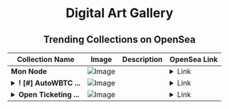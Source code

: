 <div align="center">

# Digital Art Gallery

## Trending Collections on OpenSea

| Collection Name                       | Image                                                                                     | Description                       | OpenSea Link                                                                                          |
|---------------------------------------|-------------------------------------------------------------------------------------------|-----------------------------------|--------------------------------------------------------------------------------------------------------|
| **Mon Node** | ![Image](https://i.seadn.io/s/raw/files/a617e94aa1e7d01abb773bf627f01e7c.png?w=500&auto=format?w=200&auto=format) |  | <details><summary>Link</summary>[Mon Node](https://opensea.io/collection/mon-node)</details> |
| **<details><summary>! [#] AutoWBTC ...</summary>! [#] AutoWBTC 338</details>** | ![Image](https://i.seadn.io/s/raw/files/fb138671aa3593511274aad8458c26cb.png?w=500&auto=format?w=200&auto=format) |  | <details><summary>Link</summary>[! [#] AutoWBTC 338](https://opensea.io/collection/autowbtc-338)</details> |
| **<details><summary>Open Ticketing ...</summary>Open Ticketing Ecosystem Event 9573</details>** | ![Image](https://i.seadn.io/s/raw/files/54fb6b4fd63579fe4fd8bb69cc37751d.png?w=500&auto=format?w=200&auto=format) |  | <details><summary>Link</summary>[Open Ticketing Ecosystem Event 9573](https://opensea.io/collection/open-ticketing-ecosystem-event-9573)</details> |

</div>